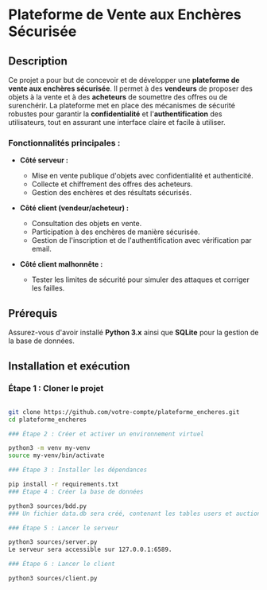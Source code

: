 # Plateforme de Vente aux Enchères Sécurisée

## Description

Ce projet a pour but de concevoir et de développer une **plateforme de vente aux enchères sécurisée**. Il permet à des **vendeurs** de proposer des objets à la vente et à des **acheteurs** de soumettre des offres ou de surenchérir. La plateforme met en place des mécanismes de sécurité robustes pour garantir la **confidentialité** et l'**authentification** des utilisateurs, tout en assurant une interface claire et facile à utiliser.

### Fonctionnalités principales :
- **Côté serveur :**
  - Mise en vente publique d'objets avec confidentialité et authenticité.
  - Collecte et chiffrement des offres des acheteurs.
  - Gestion des enchères et des résultats sécurisés.
  
- **Côté client (vendeur/acheteur) :**
  - Consultation des objets en vente.
  - Participation à des enchères de manière sécurisée.
  - Gestion de l'inscription et de l'authentification avec vérification par email.

- **Côté client malhonnête :**
  - Tester les limites de sécurité pour simuler des attaques et corriger les failles.

## Prérequis

Assurez-vous d'avoir installé **Python 3.x** ainsi que **SQLite** pour la gestion de la base de données.

## Installation et exécution

### Étape 1 : Cloner le projet
```bash

git clone https://github.com/votre-compte/plateforme_encheres.git
cd plateforme_encheres

### Étape 2 : Créer et activer un environnement virtuel

python3 -m venv my-venv
source my-venv/bin/activate

### Étape 3 : Installer les dépendances

pip install -r requirements.txt
### Étape 4 : Créer la base de données

python3 sources/bdd.py
### Un fichier data.db sera créé, contenant les tables users et auctions pour gérer les utilisateurs et les enchères.

### Étape 5 : Lancer le serveur

python3 sources/server.py
Le serveur sera accessible sur 127.0.0.1:6589.

### Étape 6 : Lancer le client

python3 sources/client.py


